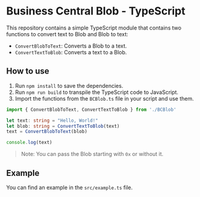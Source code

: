 # Business Central Blob - TypeScript

This repository contains a simple TypeScript module that contains two functions to convert text to Blob and Blob to text:

- `ConvertBlobToText`: Converts a Blob to a text.
- `ConvertTextToBlob`: Converts a text to a Blob.

## How to use

1. Run `npm install` to save the dependencies.
2. Run `npm run build` to transpile the TypeScript code to JavaScript.
3. Import the functions from the `BCBlob.ts` file in your script and use them.

```typescript
import { ConvertBlobToText, ConvertTextToBlob } from './BCBlob'

let text: string = "Hello, World!"
let blob: string = ConvertTextToBlob(text)
text = ConvertBlobToText(blob)

console.log(text)
```

> Note: You can pass the Blob starting with `0x` or without it.

## Example

You can find an example in the `src/example.ts` file.